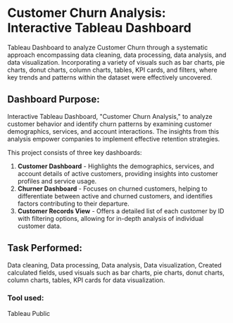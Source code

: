 # Customer Churn Analysis: Interactive Tableau Dashboard
Tableau Dashboard to analyze Customer Churn through a systematic approach encompassing data cleaning, data processing, data analysis, and data visualization. Incorporating a variety of visuals such as bar charts, pie charts, donut charts, column charts, tables, KPI cards, and filters, where key trends and patterns within the dataset were effectively uncovered.

## Dashboard Purpose: 
Interactive Tableau Dashboard, "Customer Churn Analysis," to analyze customer behavior and identify churn patterns by examining customer demographics, services, and account interactions. The insights from this analysis empower companies to implement effective retention strategies.

This project consists of three key dashboards:
1. **Customer Dashboard** - Highlights the demographics, services, and account details of active customers, providing insights into customer profiles and service usage.
2. **Churner Dashboard** - Focuses on churned customers, helping to differentiate between active and churned customers, and identifies factors contributing to their departure.
3. **Customer Records View** - Offers a detailed list of each customer by ID with filtering options, allowing for in-depth analysis of individual customer data.

## Task Performed: 
Data cleaning, Data processing, Data analysis, Data visualization, Created calculated fields, used visuals such as bar charts, pie charts, donut charts, column charts, tables, KPI cards for data visualization.

### Tool used: 
Tableau Public
